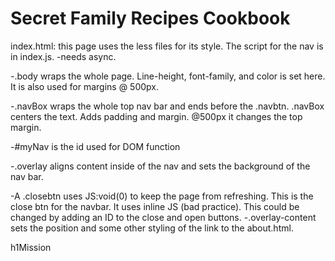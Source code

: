 # Secret Family Recipes Cookbook

index.html: this page uses the less files for its style. The script for the nav is in index.js. -needs async.

-.body wraps the whole page. Line-height, font-family, and color is set here. It is also used for margins @ 500px.

-.navBox wraps the whole top nav bar and ends before the .navbtn. .navBox centers the text. Adds padding and margin. @500px it changes the top margin.

-#myNav is the id used for DOM function

-.overlay aligns content inside of the nav and sets the background of the nav bar.

-A .closebtn uses JS:void(0) to keep the page from refreshing. This is the close btn for the navbar. It uses inline JS (bad practice). This could be changed by adding an ID to the close and open buttons.
-.overlay-content sets the position and some other styling of the link to the about.html.

h1Mission
